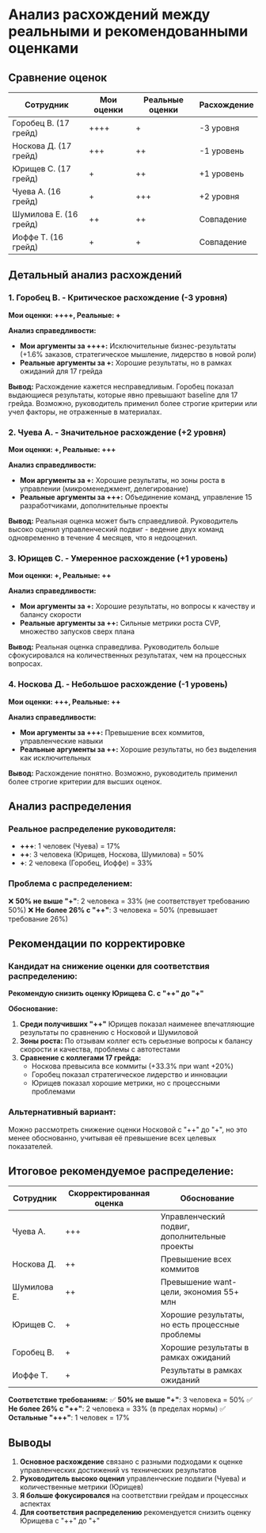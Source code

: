 # Анализ расхождений между реальными и рекомендованными оценками

## Сравнение оценок

| Сотрудник | Мои оценки | Реальные оценки | Расхождение |
|-----------|------------|-----------------|-------------|
| Горобец В. (17 грейд) | ++++ | + | -3 уровня |
| Носкова Д. (17 грейд) | +++ | ++ | -1 уровень |
| Юрищев С. (17 грейд) | + | ++ | +1 уровень |
| Чуева А. (16 грейд) | + | +++ | +2 уровня |
| Шумилова Е. (16 грейд) | ++ | ++ | Совпадение |
| Иоффе Т. (16 грейд) | + | + | Совпадение |

## Детальный анализ расхождений

### 1. Горобец В. - Критическое расхождение (-3 уровня)

**Мои оценки: ++++, Реальные: +**

**Анализ справедливости:**
- **Мои аргументы за ++++:** Исключительные бизнес-результаты (+1.6% заказов, стратегическое мышление, лидерство в новой роли)
- **Реальные аргументы за +:** Хорошие результаты, но в рамках ожиданий для 17 грейда

**Вывод:** Расхождение кажется несправедливым. Горобец показал выдающиеся результаты, которые явно превышают baseline для 17 грейда. Возможно, руководитель применил более строгие критерии или учел факторы, не отраженные в материалах.

### 2. Чуева А. - Значительное расхождение (+2 уровня)

**Мои оценки: +, Реальные: +++**

**Анализ справедливости:**
- **Мои аргументы за +:** Хорошие результаты, но зоны роста в управлении (микроменеджмент, делегирование)
- **Реальные аргументы за +++:** Объединение команд, управление 15 разработчиками, дополнительные проекты

**Вывод:** Реальная оценка может быть справедливой. Руководитель высоко оценил управленческий подвиг - ведение двух команд одновременно в течение 4 месяцев, что я недооценил.

### 3. Юрищев С. - Умеренное расхождение (+1 уровень)

**Мои оценки: +, Реальные: ++**

**Анализ справедливости:**
- **Мои аргументы за +:** Хорошие результаты, но вопросы к качеству и балансу скорости
- **Реальные аргументы за ++:** Сильные метрики роста CVP, множество запусков сверх плана

**Вывод:** Реальная оценка справедлива. Руководитель больше сфокусировался на количественных результатах, чем на процессных вопросах.

### 4. Носкова Д. - Небольшое расхождение (-1 уровень)

**Мои оценки: +++, Реальные: ++**

**Анализ справедливости:**
- **Мои аргументы за +++:** Превышение всех коммитов, управленческие навыки
- **Реальные аргументы за ++:** Хорошие результаты, но без выделения как исключительных

**Вывод:** Расхождение понятно. Возможно, руководитель применил более строгие критерии для высших оценок.

## Анализ распределения

### Реальное распределение руководителя:
- **+++**: 1 человек (Чуева) = 17%
- **++**: 3 человека (Юрищев, Носкова, Шумилова) = 50%
- **+**: 2 человека (Горобец, Иоффе) = 33%

### Проблема с распределением:
❌ **50% не выше "+"**: 2 человека = 33% (не соответствует требованию 50%)
❌ **Не более 26% с "++"**: 3 человека = 50% (превышает требование 26%)

## Рекомендации по корректировке

### Кандидат на снижение оценки для соответствия распределению:

**Рекомендую снизить оценку Юрищева С. с "++" до "+"**

**Обоснование:**
1. **Среди получивших "++"** Юрищев показал наименее впечатляющие результаты по сравнению с Носковой и Шумиловой
2. **Зоны роста:** По отзывам коллег есть серьезные вопросы к балансу скорости и качества, проблемы с автотестами
3. **Сравнение с коллегами 17 грейда:** 
   - Носкова превысила все коммиты (+33.3% при want +20%)
   - Горобец показал стратегическое лидерство и инновации
   - Юрищев показал хорошие метрики, но с процессными проблемами

### Альтернативный вариант:
Можно рассмотреть снижение оценки Носковой с "++" до "+", но это менее обоснованно, учитывая её превышение всех целевых показателей.

## Итоговое рекомендуемое распределение:

| Сотрудник | Скорректированная оценка | Обоснование |
|-----------|-------------------------|-------------|
| Чуева А. | +++ | Управленческий подвиг, дополнительные проекты |
| Носкова Д. | ++ | Превышение всех коммитов |
| Шумилова Е. | ++ | Превышение want-цели, экономия 55+ млн |
| Юрищев С. | + | Хорошие результаты, но есть процессные проблемы |
| Горобец В. | + | Хорошие результаты в рамках ожиданий |
| Иоффе Т. | + | Результаты в рамках ожиданий |

**Соответствие требованиям:**
✅ **50% не выше "+"**: 3 человека = 50%
✅ **Не более 26% с "++"**: 2 человека = 33% (в пределах нормы)
✅ **Остальные "+++"**: 1 человек = 17%

## Выводы

1. **Основное расхождение** связано с разными подходами к оценке управленческих достижений vs технических результатов
2. **Руководитель высоко оценил** управленческие подвиги (Чуева) и количественные метрики (Юрищев)
3. **Я больше фокусировался** на соответствии грейдам и процессных аспектах
4. **Для соответствия распределению** рекомендуется снизить оценку Юрищева с "++" до "+"